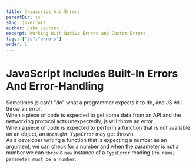 ```yaml
---
title: Javascript And Errors
parentDir: js
slug: js/errors
author: Jake Laursen
excerpt: Working With Native Errors and Custom Errors
tags: ["js","errors"]
order: 1
---
```


# JavaScript Includes Built-In Errors And Error-Handling
Sometimes js can't "do" what a programmer expects it to do, and JS will throw an error.  
When a piece of code is expected to get some data from an API and the networking protocol acts unexpectedly, js will throw an error.  
When a piece of code is expected to perform a function that is not available on an object, an `Uncaught TypeError` may get thrown.  
As a developer writing a function that is expecting a number as an argument, we can check for a number and when the parameter is not a number we can `throw` a `new` instance of a `TypeError` reading `(fn name) parameter must be a number`.  